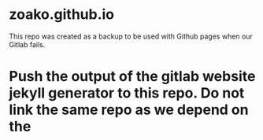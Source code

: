 # zoako.github.io

This repo was created as a backup to be used with Github pages when our Gitlab fails.

# Push the output of the gitlab website jekyll generator to this repo. Do not link the same repo as we depend on the 